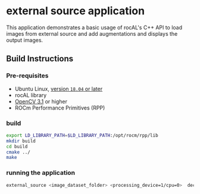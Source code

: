 # external source application

This application demonstrates a basic usage of rocAL's C++ API to load images from external source and add augmentations and displays the output images.

## Build Instructions

### Pre-requisites

* Ubuntu Linux, [version `18.04` or later](https://www.microsoft.com/software-download/windows10)
* rocAL library
* [OpenCV 3.1](https://github.com/opencv/opencv/releases) or higher
* ROCm Performance Primitives (RPP)

### build

  ````bash
  export LD_LIBRARY_PATH=$LD_LIBRARY_PATH:/opt/rocm/rpp/lib
  mkdir build
  cd build
  cmake ../
  make 
  ````

### running the application  

  ````bash
  external_source <image_dataset_folder> <processing_device=1/cpu=0>  decode_width decode_height batch_size gray_scale/rgb/rgbplanar display_on_off external_source_mode
  ````
